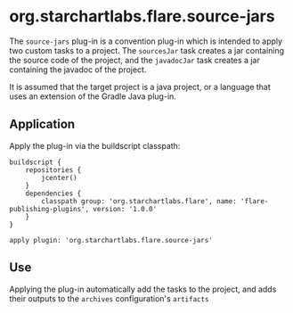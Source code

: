 # org.starchartlabs.flare.source-jars

The `source-jars` plug-in is a convention plug-in which is intended to apply two custom tasks to a project. The `sourcesJar` task creates a jar containing the source code of the project, and the `javadocJar` task creates a jar containing the javadoc of the project.

It is assumed that the target project is a java project, or a language that uses an extension of the Gradle Java plug-in.

## Application

Apply the plug-in via the buildscript classpath:

```
buildscript {
    repositories {
        jcenter()
    }
    dependencies {
        classpath group: 'org.starchartlabs.flare', name: 'flare-publishing-plugins', version: '1.0.0'
    }
}

apply plugin: 'org.starchartlabs.flare.source-jars'
```

## Use

Applying the plug-in automatically add the tasks to the project, and adds their outputs to the `archives` configuration's `artifacts`
